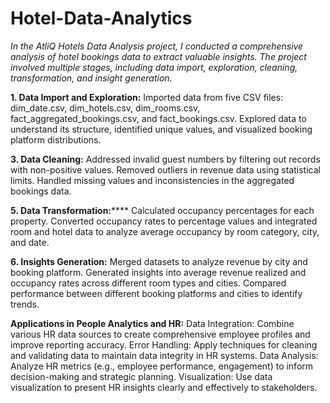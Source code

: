 # Hotel-Data-Analytics

_In the AtliQ Hotels Data Analysis project, I conducted a comprehensive analysis of hotel bookings data to extract valuable insights. The project involved multiple stages, including data import, exploration, cleaning, transformation, and insight generation._

**1. Data Import and Exploration:**
    Imported data from five CSV files: dim_date.csv, dim_hotels.csv, dim_rooms.csv, fact_aggregated_bookings.csv, and fact_bookings.csv.
    Explored data to understand its structure, identified unique values, and visualized booking platform distributions.
   
**3. Data Cleaning:**
    Addressed invalid guest numbers by filtering out records with non-positive values.
    Removed outliers in revenue data using statistical limits.
    Handled missing values and inconsistencies in the aggregated bookings data.
   
**5. Data Transformation:******
    Calculated occupancy percentages for each property.
    Converted occupancy rates to percentage values and integrated room and hotel data to analyze average occupancy by room category, city, and date.
   
**6. Insights Generation:**
    Merged datasets to analyze revenue by city and booking platform.
    Generated insights into average revenue realized and occupancy rates across different room types and cities.
    Compared performance between different booking platforms and cities to identify trends.
   
**Applications in People Analytics and HR:**
    Data Integration: Combine various HR data sources to create comprehensive employee profiles and improve reporting accuracy.
    Error Handling: Apply techniques for cleaning and validating data to maintain data integrity in HR systems.
    Data Analysis: Analyze HR metrics (e.g., employee performance, engagement) to inform decision-making and strategic planning.
    Visualization: Use data visualization to present HR insights clearly and effectively to stakeholders.

